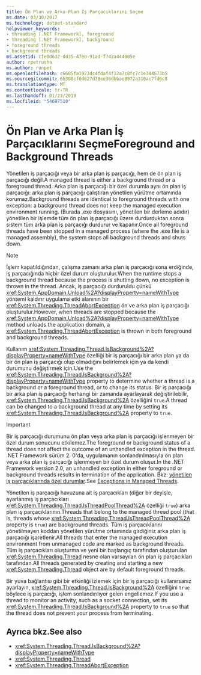 ```yaml
---
title: Ön Plan ve Arka Plan İş Parçacıklarını Seçme
ms.date: 03/30/2017
ms.technology: dotnet-standard
helpviewer_keywords:
- threading [.NET Framework], foreground
- threading [.NET Framework], background
- foreground threads
- background threads
ms.assetid: cfe0d632-dd35-47e0-91ad-f742a444005e
author: rpetrusha
ms.author: ronpet
ms.openlocfilehash: c6605fa1923dc4fdaf4f12a7c8fc7c1e344673b5
ms.sourcegitcommit: 6b308cf6d627d78ee36dbbae8972a310ac7fd6c8
ms.translationtype: MT
ms.contentlocale: tr-TR
ms.lasthandoff: 01/23/2019
ms.locfileid: "54697510"
---
```

# <a name="foreground-and-background-threads"></a><span data-ttu-id="4f4d9-102">Ön Plan ve Arka Plan İş Parçacıklarını Seçme</span><span class="sxs-lookup"><span data-stu-id="4f4d9-102">Foreground and Background Threads</span></span>
<span data-ttu-id="4f4d9-103">Yönetilen iş parçacığı veya bir arka plan iş parçacığı, hem de ön plan iş parçacığı değil.</span><span class="sxs-lookup"><span data-stu-id="4f4d9-103">A managed thread is either a background thread or a foreground thread.</span></span> <span data-ttu-id="4f4d9-104">Arka plan iş parçacığı bir özel durumla aynı ön plan iş parçacığı: arka plan iş parçacığı çalıştıran yönetilen yürütme ortamında korumaz.</span><span class="sxs-lookup"><span data-stu-id="4f4d9-104">Background threads are identical to foreground threads with one exception: a background thread does not keep the managed execution environment running.</span></span> <span data-ttu-id="4f4d9-105">(Burada .exe dosyasını, yönetilen bir derleme adıdır) yönetilen bir işlemde tüm ön plan iş parçacığı üzere durdurduktan sonra sistem tüm arka plan iş parçacığı durdurur ve kapanır.</span><span class="sxs-lookup"><span data-stu-id="4f4d9-105">Once all foreground threads have been stopped in a managed process (where the .exe file is a managed assembly), the system stops all background threads and shuts down.</span></span>  
  
> [!NOTE]
>  <span data-ttu-id="4f4d9-106">İşlem kapatıldığından, çalışma zamanı arka plan iş parçacığı sona erdiğinde, iş parçacığında hiçbir özel durum oluşturulur.</span><span class="sxs-lookup"><span data-stu-id="4f4d9-106">When the runtime stops a background thread because the process is shutting down, no exception is thrown in the thread.</span></span> <span data-ttu-id="4f4d9-107">Ancak, iş parçacığı durduruldu çünkü <xref:System.AppDomain.Unload%2A?displayProperty=nameWithType> yöntemi kaldırır uygulama etki alanının bir <xref:System.Threading.ThreadAbortException> ön ve arka plan iş parçacığı oluşturulur.</span><span class="sxs-lookup"><span data-stu-id="4f4d9-107">However, when threads are stopped because the <xref:System.AppDomain.Unload%2A?displayProperty=nameWithType> method unloads the application domain, a <xref:System.Threading.ThreadAbortException> is thrown in both foreground and background threads.</span></span>  
  
 <span data-ttu-id="4f4d9-108">Kullanım <xref:System.Threading.Thread.IsBackground%2A?displayProperty=nameWithType> özelliği bir iş parçacığı bir arka plan ya da bir ön plan iş parçacığı olup olmadığını belirlemek için ya da kendi durumunu değiştirmek için.</span><span class="sxs-lookup"><span data-stu-id="4f4d9-108">Use the <xref:System.Threading.Thread.IsBackground%2A?displayProperty=nameWithType> property to determine whether a thread is a background or a foreground thread, or to change its status.</span></span> <span data-ttu-id="4f4d9-109">Bir iş parçacığı bir arka plan iş parçacığı herhangi bir zamanda ayarlayarak değiştirilebilir, <xref:System.Threading.Thread.IsBackground%2A> özelliğini `true`.</span><span class="sxs-lookup"><span data-stu-id="4f4d9-109">A thread can be changed to a background thread at any time by setting its <xref:System.Threading.Thread.IsBackground%2A> property to `true`.</span></span>  
  
> [!IMPORTANT]
>  <span data-ttu-id="4f4d9-110">Bir iş parçacığı durumunu ön plan veya arka plan iş parçacığı işlenmeyen bir özel durum sonucunu etkilemez.</span><span class="sxs-lookup"><span data-stu-id="4f4d9-110">The foreground or background status of a thread does not affect the outcome of an unhandled exception in the thread.</span></span> <span data-ttu-id="4f4d9-111">.NET Framework sürüm 2. 0'da, uygulamanın sonlandırılmasıyla ön plan veya arka plan iş parçacığı işlenmeyen bir özel durum oluşur.</span><span class="sxs-lookup"><span data-stu-id="4f4d9-111">In the .NET Framework version 2.0, an unhandled exception in either foreground or background threads results in termination of the application.</span></span> <span data-ttu-id="4f4d9-112">Bkz: [yönetilen iş parçacıklarında özel durumlar](../../../docs/standard/threading/exceptions-in-managed-threads.md).</span><span class="sxs-lookup"><span data-stu-id="4f4d9-112">See [Exceptions in Managed Threads](../../../docs/standard/threading/exceptions-in-managed-threads.md).</span></span>  
  
 <span data-ttu-id="4f4d9-113">Yönetilen iş parçacığı havuzuna ait iş parçacıkları (diğer bir deyişle, ayarlanmış iş parçacıkları <xref:System.Threading.Thread.IsThreadPoolThread%2A> özelliği `true`) arka plan iş parçacıklarının.</span><span class="sxs-lookup"><span data-stu-id="4f4d9-113">Threads that belong to the managed thread pool (that is, threads whose <xref:System.Threading.Thread.IsThreadPoolThread%2A> property is `true`) are background threads.</span></span> <span data-ttu-id="4f4d9-114">Tüm iş parçacıklarını yönetilmeyen koddan yönetilen yürütme ortamında girdiğiniz arka plan iş parçacığı işaretlenir.</span><span class="sxs-lookup"><span data-stu-id="4f4d9-114">All threads that enter the managed execution environment from unmanaged code are marked as background threads.</span></span> <span data-ttu-id="4f4d9-115">Tüm iş parçacıkları oluşturma ve yeni bir başlangıç tarafından oluşturulan <xref:System.Threading.Thread> nesne olan varsayılan ön plan iş parçacıkları tarafından.</span><span class="sxs-lookup"><span data-stu-id="4f4d9-115">All threads generated by creating and starting a new <xref:System.Threading.Thread> object are by default foreground threads.</span></span>  
  
 <span data-ttu-id="4f4d9-116">Bir yuva bağlantısı gibi bir etkinliği izlemek için bir iş parçacığı kullanırsanız ayarlayın, <xref:System.Threading.Thread.IsBackground%2A> özelliğini `true` böylece iş parçacığı, işlem sonlandırılıyor gelen engellemez.</span><span class="sxs-lookup"><span data-stu-id="4f4d9-116">If you use a thread to monitor an activity, such as a socket connection, set its <xref:System.Threading.Thread.IsBackground%2A> property to `true` so that the thread does not prevent your process from terminating.</span></span>  
  
## <a name="see-also"></a><span data-ttu-id="4f4d9-117">Ayrıca bkz.</span><span class="sxs-lookup"><span data-stu-id="4f4d9-117">See also</span></span>

- <xref:System.Threading.Thread.IsBackground%2A?displayProperty=nameWithType>
- <xref:System.Threading.Thread>
- <xref:System.Threading.ThreadAbortException>
